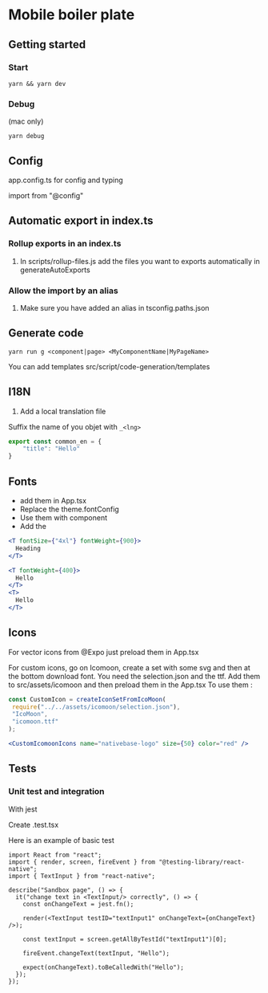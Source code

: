 # Mobile boiler plate

## Getting started

### Start

```shell
yarn && yarn dev
```

### Debug
(mac only)
```shell
yarn debug
``` 

## Config

app.config.ts for config and typing

import from "@config"


## Automatic export in index.ts

### Rollup exports in an index.ts

1. In scripts/rollup-files.js add the files you want to exports automatically in generateAutoExports

### Allow the import by an alias

1. Make sure you have added an alias in tsconfig.paths.json

## Generate code

```shell
yarn run g <component|page> <MyComponentName|MyPageName>
```
You can add templates src/script/code-generation/templates

## I18N

1. Add a local translation file

Suffix the name of you objet with `_<lng>`

```js
export const common_en = {
    "title": "Hello"
}
```



## Fonts

- add them  in App.tsx
- Replace the theme.fontConfig
- Use them with <T> component
- Add the 
```jsx
<T fontSize={"4xl"} fontWeight={900}>
  Heading
</T>

<T fontWeight={400}>
  Hello
</T>
<T>
  Hello
</T>
```

 
 ## Icons

 For vector icons from @Expo just preload them in App.tsx

 For custom icons, go on Icomoon, create a set with some svg and then at the bottom download font.
 You need the selection.json and the ttf.
 Add them to src/assets/icomoon and then preload them in the App.tsx
 To use them : 

 ```js
const CustomIcon = createIconSetFromIcoMoon(
  require("../../assets/icomoon/selection.json"),
  "IcoMoon",
  "icomoon.ttf"
);
```

```jsx
<CustomIcomoonIcons name="nativebase-logo" size={50} color="red" />
```

## Tests

### Unit test and integration

With jest

Create .test.tsx
 

Here is an example of basic test

```tsx
import React from "react";
import { render, screen, fireEvent } from "@testing-library/react-native";
import { TextInput } from "react-native";

describe("Sandbox page", () => {
  it("change text in <TextInput/> correctly", () => {
    const onChangeText = jest.fn();

    render(<TextInput testID="textInput1" onChangeText={onChangeText} />);

    const textInput = screen.getAllByTestId("textInput1")[0];

    fireEvent.changeText(textInput, "Hello");

    expect(onChangeText).toBeCalledWith("Hello");
  });
});
```